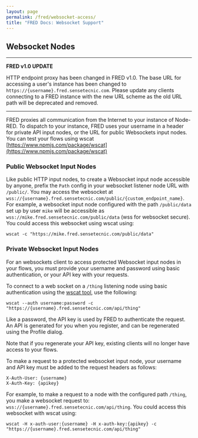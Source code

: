 ```yaml
---
layout: page
permalink: /fred/websocket-access/
title: "FRED Docs: Websocket Support"
---
```


## Websocket Nodes

___

**FRED v1.0 UPDATE**

HTTP endpoint proxy has been changed in FRED v1.0. The base URL for accessing a user's instance has been changed to `https://{username}.fred.sensetecnic.com`. Please update any clients connecting to a FRED instance with the new URL scheme as the old URL path will be deprecated and removed.

___

FRED proxies all communication from the Internet to your instance of Node-RED. To dispatch to your instance, FRED uses your username in a header for private API input nodes, or the URL for public Websockets input nodes. You can test your flows using wscat [https://www.npmjs.com/package/wscat](https://www.npmjs.com/package/wscat)

### Public Websocket Input Nodes

Like public HTTP input nodes, to create a Websocket input node accessible by anyone, prefix the `Path` config in your websocket listener node URL with `/public/`. You may access the websocket at `wss://{username}.fred.sensetecnic.com/public/{custom_endpoint_name}`. For example, a websocket input node configured with the path `/public/data` set up by user `mike` will be accessible as  `wss://mike.fred.sensetecnic.com/public/data` (wss for websocket secure). You could access this websocket using wscat using:

```
wscat -c "https://mike.fred.sensetecnic.com/public/data"
```

### Private Websocket Input Nodes

For an websockets client to access protected Websocket input nodes in your flows, you must provide your username and password using basic authentication, or your API key with your requests.

To connect to a web socket on a `/thing` listening node using basic authentication using the [wscat tool](https://github.com/websockets/wscat), use the following:

```
wscat --auth username:password -c "https://{username}.fred.sensetecnic.com/api/thing"
```

Like a password, the API key is used by FRED to authenticate the request.  An API is generated for you when you register, and can be regenerated using the Profile dialog.

Note that if you regenerate your API key, existing clients will no longer have access to your flows.

To make a request to a protected websocket input node, your username and API key must be added to the request headers as follows:

    X-Auth-User: {username}
    X-Auth-Key: {apikey}

For example, to make a request to a node with the configured path `/thing`, you make a websocket request to: `wss://{username}.fred.sensetecnic.com/api/thing`.  You could access this websocket with wscat using:

```
wscat -H x-auth-user:{username} -H x-auth-key:{apikey} -c "https://{username}.fred.sensetecnic.com/api/thing"
```
